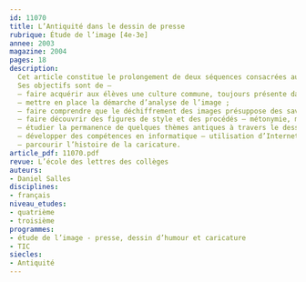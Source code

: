 ```yaml
---
id: 11070
title: L’Antiquité dans le dessin de presse 
rubrique: Étude de l’image [4e-3e]
annee: 2003
magazine: 2004
pages: 18
description: 
  Cet article constitue le prolongement de deux séquences consacrées aux héros, aux monstres et au dragon et d’une série portant sur les thèmes mythologiques.
  Ses objectifs sont de – 
  – faire acquérir aux élèves une culture commune, toujours présente dans le langage et les images qui nous entourent ;
  – mettre en place la démarche d’analyse de l’image ;
  – faire comprendre que le déchiffrement des images présuppose des savoirs référentiels et que le dessinateur de presse émet des points de vue sur l’actualité ;
  – faire découvrir des figures de style et des procédés – métonymie, métaphore, allégorie, stéréotype ;
  – étudier la permanence de quelques thèmes antiques à travers le dessin de presse ;
  – développer des compétences en informatique – utilisation d’Internet, découverte et utilisation de différents sites ;
  – parcourir l’histoire de la caricature.
article_pdf: 11070.pdf
revue: L’école des lettres des collèges
auteurs:
- Daniel Salles
disciplines:
- français
niveau_etudes:
- quatrième
- troisième
programmes:
- étude de l’image - presse, dessin d’humour et caricature
- TIC
siecles:
- Antiquité
---
```

